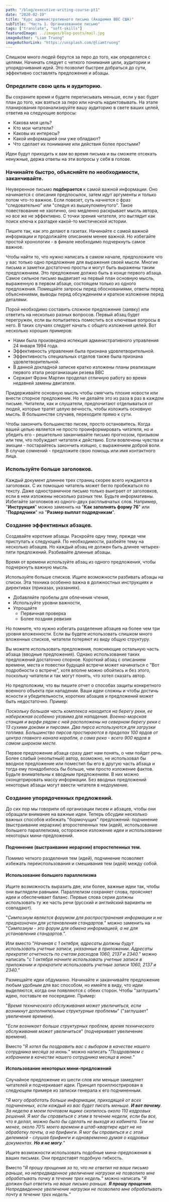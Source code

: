 ```yaml
---
path: "/blog/executive-writing-course-pt1"
date: "2020-02-19"
title: "Курс административного письма (Академия ВВС США)"
subTitle: "Часть 1. Организованное письмо"
tags: ["translate", "soft-skills"]
featuredImage: ../images/blog-posts/mail.jpg
imageAuthor: "Liam Truong"
imageAuthorLink: "https://unsplash.com/@liamtruong"
---
```


Слишком много людей берутся за перо до того, как определятся с целями. Начинать следует с четкого понимания цели, аудитории и упорядочивания идей. Это позволит быстрее добраться до сути, эффективно составлять предложения и абзацы.

### Определите свою цель и аудиторию.

Вы сохраните время и будете переписывать меньше, если у вас будет план до того, как взяться за перо или начать надиктовывать. На этапе планирования проанализируйте вашу аудиторию в свете ваших целей, ответив на следующие вопросы:

- Какова моя цель?
- Кто мои читатели?
- Каковы их интересы?
- Какой информацией они уже обладают?
- Что сделает их понимание или действия более простыми?

Идеи будут приходить к вам во время письма и вы сможете отсекать ненужные, держа ответы на эти вопросы у себя в голове.

### Начинайте быстро, объясняйте по необходимости, заканчивайте.

Неуверенное письмо **подбирается** к самой важной информации. Оно начинается с описания предпосылок, затем идут аргументы и только потом что-то важное. Если повезет, суть начнется с фраз "следовательно" или "следуя из вышеупомянутого". Такое повествование не хаотично, оно медленно раскрывает мысль автора, но все же не эффективно. С точки зрения читателя, это выглядит как поиск ключа к разгадке какой-то мистической истории.

Пишите так, как это делают в газетах. Начинайте с самой важной информации и продолжайте описанием менее важной. Но избегайте простой хронологии - в финале необходимо подчеркнуть самое важное.

Чтобы найти то, что нужно написать в самом начале, предположите что у вас только одно предложение для выражения своей мысли. Многие письма и заметки достаточно просты и могут быть выражены таким предложением. Это предложение должно быть в конце первого абзаца. Самое сильное письмо выдвигает на первый план основную мысль, выраженную в первом абзаце, состоящем только из одного предложения. Помещайте запросы перед обоснованиями, ответы перед объяснениями, выводы перед обсуждением и краткое изложение перед деталями.

Порой необходимо составить сложное предложение (заявку) или ответить на несколько разных вопросов. Первый абзац будет перегружен, если вы попытаетесь поместить все ключевые вопросы в него. В таких случаях следует начать с общего изложения целей. Вот несколько хороших примеров:

- Нами была произведена испекция административного управления 24 января 1994 года.
- Эффективность управления была признана удовлетворительной.
- Эффективность специальных отделов также была признана удовлетворительной.
- В данной докладной записке кратко изложены планы реализации первого этапа реорганизации резева ВВС
- Сержант Фрэнк Мартин проделал отличную работу во время недавней замены двигателя.

Придерживайте основную мысль чтобы смягчить плохие новости или внести спорное предложение. Но не делайте это из раза в раз в каждом письме. Читатели, как и слушатели, предпочитают отделываться от людей, которые тратят целую вечность, чтобы изложить основную мысль. В большинстве случаев, переходите прямо к сути.

Чтобы закончить большинство писем, просто остановитесь. Когда вашей целью является не просто проинформировать читателя, но и убедить его - решительно заканчивайте письмо прогнозом, призывом или тем, что побуждает читателя к действию. Если вовлечены чувства и эмоции - постарайтесь закончить изящно, с выражением доброй воли. В случае сомнений - предложите свою помощь или имя контактного лица.

### Используйте больше заголовков.

Каждый документ длиннее трех страниц скорее всего нуждается в заголовках. С их помощью читатель может бегло пробежаться по тексту. Даже одностраничное письмо только выиграет от заголовков, если в нем изложены несколько разных тем. Будьте информативны. Избегайте заголовков из одного-двух расплывчатых слов. Например, "**Инструкция**" можно заменить на "**Как заполнять форму 76**" или "**Подрядчики**" на "**Размер выплат подрядчикам**".

### Создание эффективных абзацев.

Создавайте короткие абзацы. Раскройте одну тему, прежде чем приступать к следующей. По необходимости, разбейте тему на несколько абзацев. Но каждый абзац не должен быть длинее четырех-пяти предложений. Разбивайте длинные абзацы.

Время от времени используйте абзац из одного предложения, чтобы подчеркнуть важную мысль.

Используйте больше списков. Ищите возможности разбивать абзацы на списки. Эта техника особенно важна в должностных инструкциях и директивах (приказах, указаниях).

- Добавляйте пробелы для облечения чтения,
- Используйте уровни важности,
- Упрощайте
  - Первичная проверка
  - Более поздняя ревизия

Но помните, что нужно избегать разделение абзацев на более чем три уровня вложенности. Если вы будете использовать слишком много вложенных списков, читатели потеряют из виду общую структуру.

Вы можете использовать предложения, поясняющие остальную часть абзаца (вводные предложения). Однако использование таких предложений достаточно спорное. Короткий абзац с описанием времени, места и повестки будущей встречи может начинаться с "Вот подробности о встрече", хотя вполне можно обойтись и без этого, поскольку читатели и так могут понять, что хотел сказать автор.

Но предположим, что вы пишите отчет о способах защиты конкретного военного объекта при нападении. Ваши идеи сложны и чтобы достичь ясности и убедительности, коротких абзацев и предложений может быть недостаточно. Пример:

_Поскольку большая часть комплекса находится на берегу реки, ее набережная особенно уязвима для нападения. Военно-морская станция и верфи рядом с ней расположены на северном берегу реки с 13 сухими доками и пирсами. Два пирса используются для загрузки топлива. Большинство пирсов простираются в пределах 100 ярдов от центра главного канала корабля, а сама река - всего 900 ярдов в самом широком месте._

Первое предложение абзаца сразу дает нам понять, о чем пойдет речь. Более слабый (неопытный) автор, возможно, не использовал бы вводное предложение или поместил бы его в другую часть абзаца и тогда ему понадобилось бы больше, чем просто изложение фактов. Будьте внимательны к вводным предложениям. В них можно сконцетрировать массу информации. Без вводных предложений некоторые абзацы могут ввести читателя в недоумение.

### Создание упорядоченных предложений.

До сих пор мы говорили об организации писем и абзацев, чтобы они обращали внимание на важные идеи. Теперь обсудим несколько важных способов избежать "бормочущих" предложений: подчинение (выстраивание иерархии) второстепенных тем (идей), использование большего параллелизма, осторожное изложение идеи и использование некоторых мини-предложений.

#### Подчинение (выстраивание иерархии) второстепенных тем.

Помимо четкого разделения тем (идей), подчинение позволяет избежать переиспользования и смешивания тем (идей) между собой.

#### Использование большего параллелизма

Ищите возможность выразить две, или более, важные идеи так, чтобы они выглядели равными. Параллелизм сохраняет слова, проясняет идеи и обеспечивает баланс. Первые слова серии должны использовать ту же часть речи (русский и английский варианты не совпадают).

"_Симпозиум является форумом для распространения информации и не предназначен для установления стандартов._" можно заменить на "_Симпозиум - это форум для обмена информацией, а не для установления стандартов._".

Или вместо "_Начиная с 1 октября, адресаты должны будут использовать учетные записи, указанные в приложении. Адресаты прекратят отчетность по счетам расходов 1060, 2137 и 2340._" можно написать "_с 1 октября начните использовать учетные записи в приложении и прекратите использовать учетные записи 1060, 2137 и 2340._"

Размещайте идеи обдуманно. Начинайте и заканчивайте предложение любым удобным для вас способом, но имейте в виду, что идеи выделяются, когда они появляются с обеих сторон. Чтобы "заглушить" идею, поставьте ее посередине. Пример:

"_Время технического обслуживания может увеличиться, если возникнут дополнительные структурные проблемы_" ("заглушает" увеличение времени).

"_Если возникает больше структурных проблем, время технического обслуживания может увеличиться_" (подчеркивает увеличение времени).

Вместо "_Я хотел бы поздравить вас с выбором в качестве нашего сотрудника месяца за июнь._" можно написать "_Поздравляем с избранием в качестве нашего сотрудника месяца в июне._"

#### Использование некоторых мини-предложений

Случайное предложение из шести слов или меньше замедляет читателей и подчеркивает идеи. Принцип проиллюстрирован в следующем примере из записки генерала к его подчиненным.

"_Я могу обработать больше информации, приходящей от всех подчиненных, если каждый из вас будет писать меньше. **И вот почему**. За неделю в моем почтовом ящике скопилось около 110 кадровых решений. Я мог бы справиться с этим в течение недели, если бы все, что я делал, можно было бы сделать не выходя из кабинета. Тем не менее, около 70% моего времени в штаб-квартире идет не на обработку почты, а на брифинги. Я мог бы справиться и с этой дилеммой - слушая брифинги и одновременно думая о кадровых документах. **Но я не могу**._"

Ищите возможности использовать подобные мини-предложения в ваших письмах. Они предоставят подобную гибкость.

Вместо "_Я прошу прощения за то, что не ответил на ваше письмо раньше, но непредвиденное увеличение нагрузки не позволило мне обрабатывать почку в течение трех недель._" можно написать "_Я должен был ответить на ваше письмо раньше. **Я прошу прощения**. Непредвиденное увеличение нагрузки не позволило мне обрабатывать почту в течение трех недель._"
